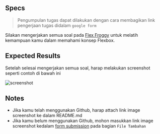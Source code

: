 ## Specs

> Pengumpulan tugas dapat dilakukan dengan cara membagikan link pengerjaan tugas didalam `google form`

Silakan mengerjakan semua soal pada [Flex Froggy](https://flexboxfroggy.com/) untuk melatih kemampuan kamu dalam memahami konsep Flexbox.

## Expected Results
Setelah selesai mengerjakan semua soal, harap melakukan screenshot seperti contoh di bawah ini

![screenshot](https://skilvul-prod-01.s3.ap-southeast-1.amazonaws.com/lesson/full-stack-assignment/flexbox-froggy.png)

## Notes
- Jika kamu telah menggunakan Github, harap attach link image screenshot ke dalam README.md
- Jika kamu belum menggunakan Github, mohon masukkan link image screenshot kedalam [form submission](https://forms.gle/V6DpPRugtCPm2gjn8) pada bagian `File Tambahan`